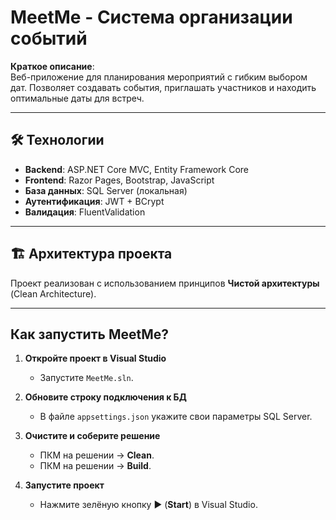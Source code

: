 # MeetMe - Система организации событий

**Краткое описание**:  
Веб-приложение для планирования мероприятий с гибким выбором дат. Позволяет создавать события, приглашать участников и находить оптимальные даты для встреч.

---

## 🛠 Технологии  
- **Backend**: ASP.NET Core MVC, Entity Framework Core  
- **Frontend**: Razor Pages, Bootstrap, JavaScript  
- **База данных**: SQL Server (локальная)  
- **Аутентификация**: JWT + BCrypt  
- **Валидация**: FluentValidation  

---

## 🏗 Архитектура проекта  
Проект реализован с использованием принципов **Чистой архитектуры** (Clean Architecture).  

---

## Как запустить MeetMe?  

1. **Откройте проект в Visual Studio**  
   - Запустите `MeetMe.sln`.  

2. **Обновите строку подключения к БД**  
   - В файле `appsettings.json` укажите свои параметры SQL Server.  

3. **Очистите и соберите решение**  
   - ПКМ на решении → **Clean**.  
   - ПКМ на решении → **Build**.  

4. **Запустите проект**  
   - Нажмите зелёную кнопку ▶ (**Start**) в Visual Studio. 
